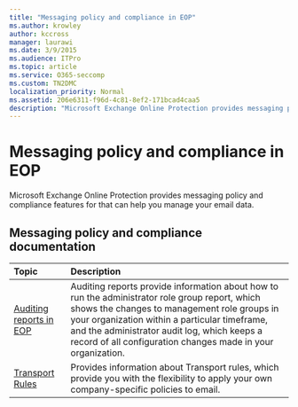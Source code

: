 ```yaml
---
title: "Messaging policy and compliance in EOP"
ms.author: krowley
author: kccross
manager: laurawi
ms.date: 3/9/2015
ms.audience: ITPro
ms.topic: article
ms.service: O365-seccomp
ms.custom: TN2DMC
localization_priority: Normal
ms.assetid: 206e6311-f96d-4c81-8ef2-171bcad4caa5
description: "Microsoft Exchange Online Protection provides messaging policy and compliance features for that can help you manage your email data."
---
```


# Messaging policy and compliance in EOP

Microsoft Exchange Online Protection provides messaging policy and compliance features for that can help you manage your email data.
  
## Messaging policy and compliance documentation

|**Topic**|**Description**|
|:-----|:-----|
|[Auditing reports in EOP](auditing-reports-in-eop.md) <br/> |Auditing reports provide information about how to run the administrator role group report, which shows the changes to management role groups in your organization within a particular timeframe, and the administrator audit log, which keeps a record of all configuration changes made in your organization.  <br/> |
|[Transport Rules](http://technet.microsoft.com/library/743bd525-0ca2-426d-b76c-b4a052bc8886.aspx) <br/> |Provides information about Transport rules, which provide you with the flexibility to apply your own company-specific policies to email.  <br/> |
   

